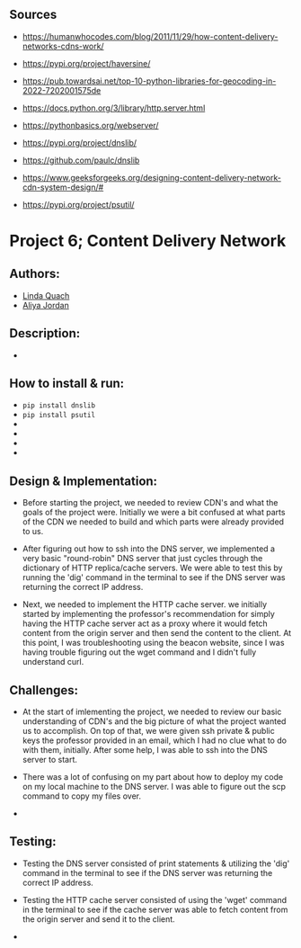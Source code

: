 ## Sources ##
- https://humanwhocodes.com/blog/2011/11/29/how-content-delivery-networks-cdns-work/ 
- https://pypi.org/project/haversine/ 
- https://pub.towardsai.net/top-10-python-libraries-for-geocoding-in-2022-7202001575de 
- https://docs.python.org/3/library/http.server.html 

- https://pythonbasics.org/webserver/
- https://pypi.org/project/dnslib/
- https://github.com/paulc/dnslib
- https://www.geeksforgeeks.org/designing-content-delivery-network-cdn-system-design/#
- https://pypi.org/project/psutil/


# Project 6; Content  Delivery Network

## Authors:
- [Linda Quach](https://github.com/linppa)
- [Aliya Jordan](https://github.com/aliyajo)


## Description:
- 


## How to install & run:
- `pip install dnslib`
- `pip install psutil`
- 
- 
- 
- 

## Design & Implementation:
- Before starting the project, we needed to review CDN's and what the goals of
  the project were. Initially we were a bit confused at what parts of the CDN
  we needed to build and which parts were already provided to us. 
  
- After figuring out how to ssh into the DNS server, we implemented a very basic
  "round-robin" DNS server that just cycles through the dictionary of
  HTTP replica/cache servers. We were able to test this by running the 'dig'
  command in the terminal to see if the DNS server was returning the correct IP
  address.

- Next, we needed to implement the HTTP cache server. we initially started by
  implementing the professor's recommendation for simply having the HTTP cache
  server act as a proxy where it would fetch content from the origin server and
  then send the content to the client. At this point, I was troubleshooting
  using the beacon website, since I was having trouble figuring out the wget
  command and I didn't fully understand curl.


## Challenges:
- At the start of imlementing the project, we needed to review our basic
  understanding of CDN's and the big picture of what the project wanted us to
  accomplish. On top of that, we were given ssh private & public keys
  the professor provided in an email, which I had no clue what to do with them,
  initially. After some help, I was able to ssh into the DNS server to start.

- There was a lot of confusing on my part about how to deploy my code on my
  local machine to the DNS server. I was able to figure out the scp command to
  copy my files over.

-

## Testing:
- Testing the DNS server consisted of print statements & utilizing the 'dig'
  command in the terminal to see if the DNS server was returning the correct IP
  address.

- Testing the HTTP cache server consisted of using the 'wget' command in the terminal
  to see if the cache server was able to fetch content from the origin server
  and send it to the client.

-